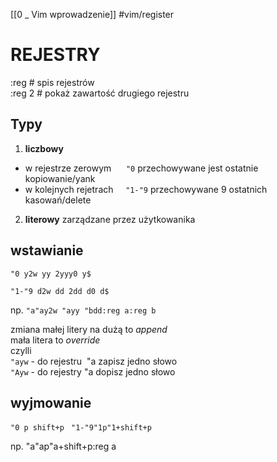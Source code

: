 [[0 _ Vim wprowadzenie]]
#vim/register

# REJESTRY
:reg    # spis rejestrów  
:reg 2  # pokaż zawartość drugiego rejestru  

## Typy

1. **liczbowy**  
-   w rejestrze zerowym      `"0` przechowywane jest ostatnie kopiowanie/yank      
-   w kolejnych rejetrach     `"1-"9` przechowywane 9 ostatnich kasowań/delete  

2. **literowy**
zarządzane przez użytkowanika  

## wstawianie
`"0 y2w yy 2yyy0 y$  `

`"1-"9 d2w dd 2dd d0 d$  `

np. `"a"ay2w "ayy "bdd:reg a:reg b  `

zmiana małej litery na dużą to *append*  
mała litera to *override*  
czylli  
`"ayw` - do rejestru  "a zapisz jedno słowo  
`"Ayw` - do rejestry "a dopisz jedno słowo  

 ## wyjmowanie
`"0 p shift+p ` 
`"1-"9"1p"1+shift+p  `

np. "a"ap"a+shift+p:reg a  
